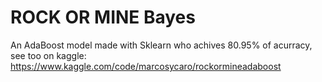 # ROCK OR MINE Bayes

An AdaBoost model made with Sklearn who achives 80.95% of acurracy, see too on kaggle: https://www.kaggle.com/code/marcosycaro/rockormineadaboost